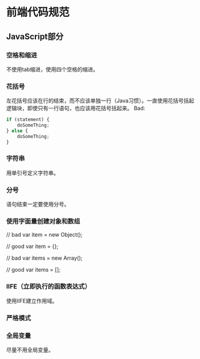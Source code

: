 # 前端代码规范

## JavaScript部分

### 空格和缩进
不使用tab缩进，使用四个空格的缩进。
### 花括号
左花括号应该在行的结束，而不应该单独一行（Java习惯）。一直使用花括号括起逻辑块，即使只有一行语句，也应该用花括号括起来。
Bad:  
```js
if (statement) {
    doSomeThing;
} else {
    doSomeThing;
}
```
### 字符串
用单引号定义字符串。
### 分号
语句结束一定要使用分号。
### 使用字面量创建对象和数组
// bad
var item = new Object();

// good
var item = {};

// bad
var items = new Array();

// good
var items = [];

### IIFE（立即执行的函数表达式）
使用IIFE建立作用域。
### 严格模式

### 全局变量
尽量不用全局变量。